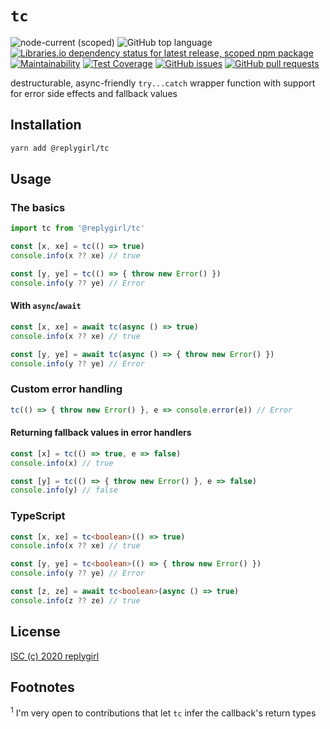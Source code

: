 # `tc`

![node-current (scoped)](https://img.shields.io/node/v/@replygirl/tc) ![GitHub top language](https://img.shields.io/github/languages/top/replygirl/tc) [![Libraries.io dependency status for latest release, scoped npm package](https://img.shields.io/librariesio/release/npm/@replygirl/tc)](https://libraries.io/npm/@replygirl%2Ftc) [![Maintainability](https://api.codeclimate.com/v1/badges/5b5dd5c4f416e83e89ff/maintainability)](https://codeclimate.com/github/replygirl/tc/maintainability) [![Test Coverage](https://api.codeclimate.com/v1/badges/5b5dd5c4f416e83e89ff/test_coverage)](https://codeclimate.com/github/replygirl/tc/test_coverage) [![GitHub issues](https://img.shields.io/github/issues/replygirl/tc)](https://github.com/replygirl/tc/issues) [![GitHub pull requests](https://img.shields.io/github/issues-pr/replygirl/tc)](https://github.com/replygirl/tc/pulls)

destructurable, async-friendly `try...catch` wrapper function with support for error side effects and fallback values

## Installation

```bash
yarn add @replygirl/tc
```

## Usage

### The basics

```ts
import tc from '@replygirl/tc'

const [x, xe] = tc(() => true)
console.info(x ?? xe) // true

const [y, ye] = tc(() => { throw new Error() })
console.info(y ?? ye) // Error
```

#### With `async`/`await`

```ts
const [x, xe] = await tc(async () => true)
console.info(x ?? xe) // true

const [y, ye] = await tc(async () => { throw new Error() })
console.info(y ?? ye) // Error
```

### Custom error handling

```ts
tc(() => { throw new Error() }, e => console.error(e)) // Error
```

#### Returning fallback values in error handlers

```ts
const [x] = tc(() => true, e => false)
console.info(x) // true

const [y] = tc(() => { throw new Error() }, e => false)
console.info(y) // false
```

### TypeScript

```ts
const [x, xe] = tc<boolean>(() => true)
console.info(x ?? xe) // true

const [y, ye] = tc<boolean>(() => { throw new Error() })
console.info(y ?? ye) // Error

const [z, ze] = await tc<boolean>(async () => true)
console.info(z ?? ze) // true
```

## License

[ISC (c) 2020 replygirl](https://github.com/replygirl/tc/blob/main/LICENSE.md)

## Footnotes

<sup>1</sup> I'm very open to contributions that let `tc` infer the callback's return types
